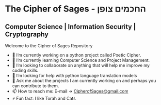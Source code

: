 <h1>The Cipher of Sages - החכמים צופן </h1>

Computer Science | Information Security | Cryptography   
--
Welcome to the Cipher of Sages Repository

- 🔭 I’m currently working on a python project called Poetic Cipher. 
- 🌱 I’m currently learning Computer Science and Project Management.
- 👯 I’m looking to collaborate on anything that will help me improve my coding skills.
- 🤔 I’m looking for help with python language translation models
- 💬 Ask me about the projects I am currently working on and perhaps you can contribute to them.
- 📫 How to reach me: E-mail -> CipherofSages@gmail.com
- ⚡ Fun fact: I like Torah and Cats
